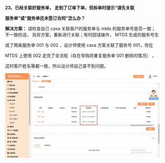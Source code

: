 <a name="bookmark23"></a>**23、已经关联好服务单， 走到了订单下单，但拆单时提示“请先关联**

**服务单”或“服务单还未签订合同”怎么办？**

**解决方案：**  请检查自己 caxa 关联客户的服务单与 mtds 的服务单号是否一致； 不一致的话， 另存方案，重新进行关联；有时因误操作， MTDS 生成的服务号生

成了两条服务单 001 与 002 ，设计师使用 caxa 方案关联了服务号 001，但在


MTDS 上使用 002 走完了全流程（存在导购将重复服务单 001 删除的情况） ，

这时客户姓名等都一致，所以设计师自己查不到问题。

![](Aspose.Words.2610f736-33b8-47be-9919-fb6e541eee67.032.jpeg)

